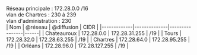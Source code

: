 
Réseau principale : 172.28.0.0 /16 \
vlan de Chartres  : 230 à 239 \
vlan d'administration : 230\
| Nom         | @réseau      | @diffusion     | CIDR |
|-------------|--------------|----------------|------|
| Chateauroux | 172.28.0.0   | 172.28.31.255  | /19  |
| Tours       | 172.28.32.0  | 172.28.63.255  | /19  |
| Chartres    | 172.28.64.0  | 172.28.95.255  | /19  |
| Orléans     | 172.28.96.0  | 172.28.127.255 | /19  |

